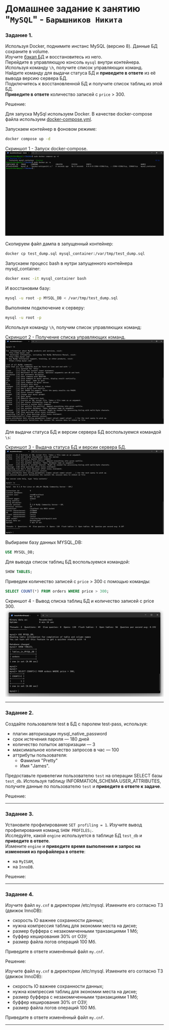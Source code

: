 # Домашнее задание к занятию "`MySQL`" - `Барышников Никита`


### Задание 1. 

Используя Docker, поднимите инстанс MySQL (версию 8). Данные БД сохраните в volume.  
Изучите [бэкап БД](https://github.com/netology-code/virt-homeworks/tree/virt-11/06-db-03-mysql/test_data) и восстановитесь из него.  
Перейдите в управляющую консоль `mysql` внутри контейнера.  
Используя команду `\h`, получите список управляющих команд.  
Найдите команду для выдачи статуса БД и **приведите в ответе** из её вывода версию сервера БД.  
Подключитесь к восстановленной БД и получите список таблиц из этой БД.  
**Приведите в ответе** количество записей с `price` > 300.  

Решение:

Для запуска MySql используем Docker. В качестве docker-compose файла используем [docker-compose.yml](./config/docker-compose.yml).

Запускаем контейнер в фоновом режиме:  
```bash
docker compose up -d
```

Скриншот 1 - Запуск docker-compose.
![Скриншот-1](https://github.com/BaryshnikovNV/netology-devops/blob/db-03-mysql/BD-DEV-9/db/15.3-db-03-mysql/img/15.3.1.1_Запуск_dockerfile.png)

Скопируем файл дампа в запущенный контейнер:
```bash
docker cp test_dump.sql mysql_container:/var/tmp/test_dump.sql
```

Запускаем процесс bash в нутри запущенного контейнера mysql_container:  
```bash
docker exec -it mysql_container bash
```

И восстановим базу:
```bash
mysql -u root -p MYSQL_DB < /var/tmp/test_dump.sql
```

Выполняем подключение к серверу:  
```bash
mysql -u root -p
```

Используя команду `\h`, получим список управляющих команд:

Скриншот 2 - Получение списка управляющих команд.
![Скриншот-2](https://github.com/BaryshnikovNV/netology-devops/blob/db-03-mysql/BD-DEV-9/db/15.3-db-03-mysql/img/15.3.1.2_Получение_списка_управляющих_команд.png)

Для выдачи статуса БД и версии сервера БД воспользуемся командой `\s`:

Скриншот 3 - Выдача статуса БД и версии сервера БД.
![Скриншот-3](https://github.com/BaryshnikovNV/netology-devops/blob/db-03-mysql/BD-DEV-9/db/15.3-db-03-mysql/img/15.3.1.3_Выдача_статуса_БД_и_версии_сервера_БД.png)

Выбираем базу данных MYSQL_DB:
```sql
USE MYSQL_DB;
```

Для вывода список таблиц БД воспользуемся командой:
```sql
SHOW TABLES;
```

Приведем количество записей с `price` > 300 с помощью команды:
```sql
SELECT COUNT(*) FROM orders WHERE price > 300;
```

Скриншот 4 - Вывод списка таблиц БД и количество записей с price 300.
![Скриншот-4](https://github.com/BaryshnikovNV/netology-devops/blob/db-03-mysql/BD-DEV-9/db/15.3-db-03-mysql/img/15.3.1.4_Вывод_списка_таблиц_БД_и_количество_записей_с_price_300.png)

---

### Задание 2.

Создайте пользователя test в БД c паролем test-pass, используя:

- плагин авторизации mysql_native_password
- срок истечения пароля — 180 дней
- количество попыток авторизации — 3
- максимальное количество запросов в час — 100
- аттрибуты пользователя:
  - Фамилия "Pretty"    
  - Имя "James".
  
Предоставьте привелегии пользователю `test` на операции SELECT базы `test_db`.
Используя таблицу INFORMATION_SCHEMA.USER_ATTRIBUTES, получите данные по пользователю `test` и **приведите в ответе к задаче**.

Решение:



---

### Задание 3.

Установите профилирование `SET profiling = 1`. Изучите вывод профилирования команд `SHOW PROFILES;`.  
Исследуйте, какой `engine` используется в таблице БД `test_db` и **приведите в ответе**.  
Измените `engine` и **приведите время выполнения и запрос на изменения из профайлера в ответе**:  
- на `MyISAM`,
- на `InnoDB`.

Решение:



---

### Задание 4.

Изучите файл `my.cnf` в директории /etc/mysql.
Измените его согласно ТЗ (движок InnoDB):

- скорость IO важнее сохранности данных;
- нужна компрессия таблиц для экономии места на диске;
- размер буффера с незакомиченными транзакциями 1 Мб;
- буффер кеширования 30% от ОЗУ;
- размер файла логов операций 100 Мб.

Приведите в ответе изменённый файл `my.cnf`.

Решение:

Изучите файл `my.cnf` в директории /etc/mysql.
Измените его согласно ТЗ (движок InnoDB):

- скорость IO важнее сохранности данных;
- нужна компрессия таблиц для экономии места на диске;
- размер буффера с незакомиченными транзакциями 1 Мб;
- буффер кеширования 30% от ОЗУ;
- размер файла логов операций 100 Мб.

Приведите в ответе изменённый файл `my.cnf`.

---